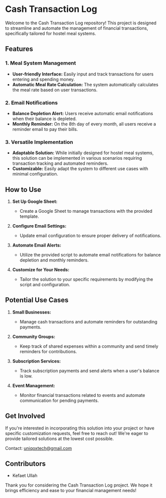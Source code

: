 # Cash Transaction Log

Welcome to the Cash Transaction Log repository! This project is designed to streamline and automate the management of financial transactions, specifically tailored for hostel meal systems. 

## Features

### 1. Meal System Management
   - **User-friendly Interface:** Easily input and track transactions for users entering and spending money.
   - **Automatic Meal Rate Calculation:** The system automatically calculates the meal rate based on user transactions.

### 2. Email Notifications
   - **Balance Depletion Alert:** Users receive automatic email notifications when their balance is depleted.
   - **Monthly Reminder:** On the 8th day of every month, all users receive a reminder email to pay their bills.

### 3. Versatile Implementation
   - **Adaptable Solution:** While initially designed for hostel meal systems, this solution can be implemented in various scenarios requiring transaction tracking and automated reminders.
   - **Customizable:** Easily adapt the system to different use cases with minimal configuration.

## How to Use

1. **Set Up Google Sheet:**
   - Create a Google Sheet to manage transactions with the provided template.

2. **Configure Email Settings:**
   - Update email configuration to ensure proper delivery of notifications.

3. **Automate Email Alerts:**
   - Utilize the provided script to automate email notifications for balance depletion and monthly reminders.

4. **Customize for Your Needs:**
   - Tailor the solution to your specific requirements by modifying the script and configuration.

## Potential Use Cases

1. **Small Businesses:**
   - Manage cash transactions and automate reminders for outstanding payments.

2. **Community Groups:**
   - Keep track of shared expenses within a community and send timely reminders for contributions.

3. **Subscription Services:**
   - Track subscription payments and send alerts when a user's balance is low.

4. **Event Management:**
   - Monitor financial transactions related to events and automate communication for pending payments.

## Get Involved

If you're interested in incorporating this solution into your project or have specific customization requests, feel free to reach out! We're eager to provide tailored solutions at the lowest cost possible.

Contact: uniqoxtech@gmail.com

## Contributors

- Kefaet Ullah

Thank you for considering the Cash Transaction Log project. We hope it brings efficiency and ease to your financial management needs!
